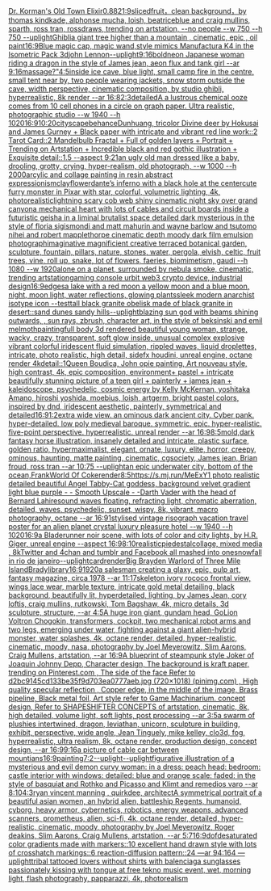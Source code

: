 [Dr. Korman's Old Town Elixir](https://www.ebank.nz/aiartgenerator?category=Dr.%2520Korman%27s%2520Old%2520Town%2520Elixir)[0.88](https://www.ebank.nz/aiartgenerator?category=0.88)[21:9](https://www.ebank.nz/aiartgenerator?category=21%3A9)[sliced ​​fruit，clean background，by thomas kindkade, alphonse mucha, loish, beatriceblue and craig mullins, sparth, ross tran, rossdraws, trending on artstation, --no people --w 750 --h 750 --uplight](https://www.ebank.nz/aiartgenerator?category=sliced%2520%E2%80%8B%E2%80%8Bfruit%EF%BC%8Cclean%2520background%EF%BC%8Cby%2520thomas%2520kindkade%2C%2520alphonse%2520mucha%2C%2520loish%2C%2520beatriceblue%2520and%2520craig%2520mullins%2C%2520sparth%2C%2520ross%2520tran%2C%2520rossdraws%2C%2520trending%2520on%2520artstation%2C%2520--no%2520people%2520--w%2520750%2520--h%2520750%2520--uplight)[Ghibli](https://www.ebank.nz/aiartgenerator?category=Ghibli)[a giant tree higher than a mountain , cinematic, epic , oil paint](https://www.ebank.nz/aiartgenerator?category=a%2520giant%2520tree%2520higher%2520than%2520a%2520mountain%2520%2C%2520cinematic%2C%2520epic%2520%2C%2520oil%2520paint)[16:9](https://www.ebank.nz/aiartgenerator?category=16%3A9)[Blue magic cap, magic wand,style mimics Manufactura K4 in the Isometric Pack 3d](https://www.ebank.nz/aiartgenerator?category=Blue%2520magic%2520cap%2C%2520magic%2520wand%2Cstyle%2520mimics%2520Manufactura%2520K4%2520in%2520the%2520Isometric%2520Pack%25203d)[john Lennon](https://www.ebank.nz/aiartgenerator?category=john%2520Lennon)[--uplight](https://www.ebank.nz/aiartgenerator?category=--uplight)[9:16](https://www.ebank.nz/aiartgenerator?category=9%3A16)[bold](https://www.ebank.nz/aiartgenerator?category=bold)[neon Japanese woman riding a dragon in the style of James jean, aeon flux and tank girl --ar 9:16](https://www.ebank.nz/aiartgenerator?category=neon%2520Japanese%2520woman%2520riding%2520a%2520dragon%2520in%2520the%2520style%2520of%2520James%2520jean%2C%2520aeon%2520flux%2520and%2520tank%2520girl%2520--ar%25209%3A16)[massage?"](https://www.ebank.nz/aiartgenerator?category=massage%3F%22)[4:5](https://www.ebank.nz/aiartgenerator?category=4%3A5)[inside ice cave, blue light, small camp fire in the centre, small tent near by, two people wearing jackets, snow storm outside the cave, width perspective, cinematic composition, by studio ghibli, hyperrealistic, 8k render --ar 16:8](https://www.ebank.nz/aiartgenerator?category=inside%2520ice%2520cave%2C%2520blue%2520light%2C%2520small%2520camp%2520fire%2520in%2520the%2520centre%2C%2520small%2520tent%2520near%2520by%2C%2520two%2520people%2520wearing%2520jackets%2C%2520snow%2520storm%2520outside%2520the%2520cave%2C%2520width%2520perspective%2C%2520cinematic%2520composition%2C%2520by%2520studio%2520ghibli%2C%2520hyperrealistic%2C%25208k%2520render%2520--ar%252016%3A8)[2:3](https://www.ebank.nz/aiartgenerator?category=2%3A3)[detailed](https://www.ebank.nz/aiartgenerator?category=detailed)[A a lustrous chemical ooze comes from 10 cell phones in a circle on graph paper. Ultra realistic, photographic studio --w 1940 --h 1020](https://www.ebank.nz/aiartgenerator?category=A%2520a%2520lustrous%2520chemical%2520ooze%2520comes%2520from%252010%2520cell%2520phones%2520in%2520a%2520circle%2520on%2520graph%2520paper.%2520Ultra%2520realistic%2C%2520photographic%2520studio%2520--w%25201940%2520--h%25201020)[16:9](https://www.ebank.nz/aiartgenerator?category=16%3A9)[10:20](https://www.ebank.nz/aiartgenerator?category=10%3A20)[cityscape](https://www.ebank.nz/aiartgenerator?category=cityscape)[behance](https://www.ebank.nz/aiartgenerator?category=behance)[Dunhuang, tricolor Divine deer by Hokusai and James Gurney + Black paper with intricate and vibrant red line work::2 Tarot Card::2 Mandelbulb Fractal + Full of golden layers + Portrait + Trending on Artstation + Incredible black and red gothic illustration + Exquisite detail::1.5 --aspect 9:21](https://www.ebank.nz/aiartgenerator?category=Dunhuang%2C%2520tricolor%2520Divine%2520deer%2520by%2520Hokusai%2520and%2520James%2520Gurney%2520%2B%2520Black%2520paper%2520with%2520intricate%2520and%2520vibrant%2520red%2520line%2520work%3A%3A2%2520Tarot%2520Card%3A%3A2%2520Mandelbulb%2520Fractal%2520%2B%2520Full%2520of%2520golden%2520layers%2520%2B%2520Portrait%2520%2B%2520Trending%2520on%2520Artstation%2520%2B%2520Incredible%2520black%2520and%2520red%2520gothic%2520illustration%2520%2B%2520Exquisite%2520detail%3A%3A1.5%2520--aspect%25209%3A21)[an ugly old man dressed like a baby, drooling, grotty, crying, hyper-realism, old photograph, --w 1000 --h 2000](https://www.ebank.nz/aiartgenerator?category=an%2520ugly%2520old%2520man%2520dressed%2520like%2520a%2520baby%2C%2520drooling%2C%2520grotty%2C%2520crying%2C%2520hyper-realism%2C%2520old%2520photograph%2C%2520--w%25201000%2520--h%25202000)[arcylic and collage painting in resin abstract expressionism](https://www.ebank.nz/aiartgenerator?category=arcylic%2520and%2520collage%2520painting%2520in%2520resin%2520abstract%2520expressionism)[clay](https://www.ebank.nz/aiartgenerator?category=clay)[flower](https://www.ebank.nz/aiartgenerator?category=flower)[dante’s inferno with a black hole at the center](https://www.ebank.nz/aiartgenerator?category=dante%E2%80%99s%2520inferno%2520with%2520a%2520black%2520hole%2520at%2520the%2520center)[cute furry monster in Pixar with star, colorful, volumetric lighting, 4k, photorealistic](https://www.ebank.nz/aiartgenerator?category=cute%2520furry%2520monster%2520in%2520Pixar%2520with%2520star%2C%2520colorful%2C%2520volumetric%2520lighting%2C%25204k%2C%2520photorealistic)[lightning scary cob web shiny cinematic night sky over grand canyon](https://www.ebank.nz/aiartgenerator?category=lightning%2520scary%2520cob%2520web%2520shiny%2520cinematic%2520night%2520sky%2520over%2520grand%2520canyon)[a mechanical heart with lots of cables and circuit boards inside a futuristic geisha in a liminal brutalist space detailed dark mysterious in the style of floria sigismondi and matt mahurin and wayne barlow and tsutomo nihei and robert mapplethorpe cinematic depth moody dark film emulsion photograph](https://www.ebank.nz/aiartgenerator?category=a%2520mechanical%2520heart%2520with%2520lots%2520of%2520cables%2520and%2520circuit%2520boards%2520inside%2520a%2520futuristic%2520geisha%2520in%2520a%2520liminal%2520brutalist%2520space%2520detailed%2520dark%2520mysterious%2520in%2520the%2520style%2520of%2520floria%2520sigismondi%2520and%2520matt%2520mahurin%2520and%2520wayne%2520barlow%2520and%2520tsutomo%2520nihei%2520and%2520robert%2520mapplethorpe%2520cinematic%2520depth%2520moody%2520dark%2520film%2520emulsion%2520photograph)[imaginative magnificient creative terraced botanical garden, sculpture, fountain, pillars, nature, stones, water, pergola, elvish, celtic, fruit trees, vine, roll up, snake, lot of flowers, faeries, biomimetism, gaudi --h 1080 --w 1920](https://www.ebank.nz/aiartgenerator?category=imaginative%2520magnificient%2520creative%2520terraced%2520botanical%2520garden%2C%2520sculpture%2C%2520fountain%2C%2520pillars%2C%2520nature%2C%2520stones%2C%2520water%2C%2520pergola%2C%2520elvish%2C%2520celtic%2C%2520fruit%2520trees%2C%2520vine%2C%2520roll%2520up%2C%2520snake%2C%2520lot%2520of%2520flowers%2C%2520faeries%2C%2520biomimetism%2C%2520gaudi%2520--h%25201080%2520--w%25201920)[alone on a planet, surrounded by nebula smoke, cinematic, trending artstation](https://www.ebank.nz/aiartgenerator?category=alone%2520on%2520a%2520planet%2C%2520surrounded%2520by%2520nebula%2520smoke%2C%2520cinematic%2C%2520trending%2520artstation)[gaming console urbit web3 crypto device, industrial design](https://www.ebank.nz/aiartgenerator?category=gaming%2520console%2520urbit%2520web3%2520crypto%2520device%2C%2520industrial%2520design)[16:9](https://www.ebank.nz/aiartgenerator?category=16%3A9)[edges](https://www.ebank.nz/aiartgenerator?category=edges)[a lake with a red moon a yellow moon and a blue moon, night, moon light, water reflections, glowing plants](https://www.ebank.nz/aiartgenerator?category=a%2520lake%2520with%2520a%2520red%2520moon%2520a%2520yellow%2520moon%2520and%2520a%2520blue%2520moon%2C%2520night%2C%2520moon%2520light%2C%2520water%2520reflections%2C%2520glowing%2520plants)[sleek modern anarchist isotype icon --test](https://www.ebank.nz/aiartgenerator?category=sleek%2520modern%2520anarchist%2520isotype%2520icon%2520--test)[tall black granite obelisk made of black granite in desert::sand dunes sandy hills](https://www.ebank.nz/aiartgenerator?category=tall%2520black%2520granite%2520obelisk%2520made%2520of%2520black%2520granite%2520in%2520desert%3A%3Asand%2520dunes%2520sandy%2520hills)[--uplight](https://www.ebank.nz/aiartgenerator?category=--uplight)[blazing sun god with beams shining outwards, , sun rays, zbrush, character art, in the style of beksinski and emil melmoth](https://www.ebank.nz/aiartgenerator?category=blazing%2520sun%2520god%2520with%2520beams%2520shining%2520outwards%2C%2520%2C%2520sun%2520rays%2C%2520zbrush%2C%2520character%2520art%2C%2520in%2520the%2520style%2520of%2520beksinski%2520and%2520emil%2520melmoth)[painting](https://www.ebank.nz/aiartgenerator?category=painting)[full body 3d rendered beautiful young woman,  strange, wacky, crazy, transparent, soft glow inside, unusual complex explosive vibrant colorful iridescent  fluid simulation, rippled waves, liquid droplettes, intricate, photo realistic, high detail, sidefx houdini, unreal engine, octane render 4k](https://www.ebank.nz/aiartgenerator?category=full%2520body%25203d%2520rendered%2520beautiful%2520young%2520woman%2C%2520%2520strange%2C%2520wacky%2C%2520crazy%2C%2520transparent%2C%2520soft%2520glow%2520inside%2C%2520unusual%2520complex%2520explosive%2520vibrant%2520colorful%2520iridescent%2520%2520fluid%2520simulation%2C%2520rippled%2520waves%2C%2520liquid%2520droplettes%2C%2520intricate%2C%2520photo%2520realistic%2C%2520high%2520detail%2C%2520sidefx%2520houdini%2C%2520unreal%2520engine%2C%2520octane%2520render%25204k)[detail::1](https://www.ebank.nz/aiartgenerator?category=detail%3A%3A1)[Queen Boudica, John opie painting, Art nouveau style, high contrast, 4k, epic composition, environment](https://www.ebank.nz/aiartgenerator?category=Queen%2520Boudica%2C%2520John%2520opie%2520painting%2C%2520Art%2520nouveau%2520style%2C%2520high%2520contrast%2C%25204k%2C%2520epic%2520composition%2C%2520environment)[+ pastel +  intricate beautifully stunning picture of a teen girl + painterly + james jean + kaleidoscope, psychedelic, cosmic energy by Kelly McKernan, yoshitaka Amano, hiroshi yoshida, moebius, loish, artgerm, bright pastel colors, inspired by dnd, iridescent aesthetic, painterly, symmetrical and detailed](https://www.ebank.nz/aiartgenerator?category=%2B%2520pastel%2520%2B%2520%2520intricate%2520beautifully%2520stunning%2520picture%2520of%2520a%2520teen%2520girl%2520%2B%2520painterly%2520%2B%2520james%2520jean%2520%2B%2520kaleidoscope%2C%2520psychedelic%2C%2520cosmic%2520energy%2520by%2520Kelly%2520McKernan%2C%2520yoshitaka%2520Amano%2C%2520hiroshi%2520yoshida%2C%2520moebius%2C%2520loish%2C%2520artgerm%2C%2520bright%2520pastel%2520colors%2C%2520inspired%2520by%2520dnd%2C%2520iridescent%2520aesthetic%2C%2520painterly%2C%2520symmetrical%2520and%2520detailed)[16:9](https://www.ebank.nz/aiartgenerator?category=16%3A9)[1:2](https://www.ebank.nz/aiartgenerator?category=1%3A2)[extra wide view. an ominous dark ancient city. Cyber pank. hyper-detailed. low poly medieval baroque. symmetric. epic. hyper-realistic. five-point perspective. hyperrealistic. unreal render --ar 16:9](https://www.ebank.nz/aiartgenerator?category=extra%2520wide%2520view.%2520an%2520ominous%2520dark%2520ancient%2520city.%2520Cyber%2520pank.%2520hyper-detailed.%2520low%2520poly%2520medieval%2520baroque.%2520symmetric.%2520epic.%2520hyper-realistic.%2520five-point%2520perspective.%2520hyperrealistic.%2520unreal%2520render%2520--ar%252016%3A9)[8:5](https://www.ebank.nz/aiartgenerator?category=8%3A5)[mold,](https://www.ebank.nz/aiartgenerator?category=mold%2C)[dark fantasy horse illustration, insanely detailed and intricate, plastic surface, golden ratio, hypermaximalist, elegant, ornate, luxury, elite, horror, creepy, ominous, haunting, matte painting, cinematic, cgsociety, James jean, Brian froud, ross tran --ar 10:75 --uplight](https://www.ebank.nz/aiartgenerator?category=dark%2520fantasy%2520horse%2520illustration%2C%2520insanely%2520detailed%2520and%2520intricate%2C%2520plastic%2520surface%2C%2520golden%2520ratio%2C%2520hypermaximalist%2C%2520elegant%2C%2520ornate%2C%2520luxury%2C%2520elite%2C%2520horror%2C%2520creepy%2C%2520ominous%2C%2520haunting%2C%2520matte%2520painting%2C%2520cinematic%2C%2520cgsociety%2C%2520James%2520jean%2C%2520Brian%2520froud%2C%2520ross%2520tran%2520--ar%252010%3A75%2520--uplight)[an epic underwater city, bottom of the ocean,](https://www.ebank.nz/aiartgenerator?category=an%2520epic%2520underwater%2520city%2C%2520bottom%2520of%2520the%2520ocean%2C)[Frank](https://www.ebank.nz/aiartgenerator?category=Frank)[World Of Coke](https://www.ebank.nz/aiartgenerator?category=World%2520Of%2520Coke)[render](https://www.ebank.nz/aiartgenerator?category=render)[8:5](https://www.ebank.nz/aiartgenerator?category=8%3A5)[https://s.mj.run/MeExY1  photo realistic detailed beautiful Angel Tabby-Cat goddess, background velvet gradient light blue purple - - Smooth Upscale - -](https://www.ebank.nz/aiartgenerator?category=https%3A//s.mj.run/MeExY1%2520%2520photo%2520realistic%2520detailed%2520beautiful%2520Angel%2520Tabby-Cat%2520goddess%2C%2520background%2520velvet%2520gradient%2520light%2520blue%2520purple%2520-%2520-%2520Smooth%2520Upscale%2520-%2520-)[Darth Vader with the head of Bernard Lahire](https://www.ebank.nz/aiartgenerator?category=Darth%2520Vader%2520with%2520the%2520head%2520of%2520Bernard%2520Lahire)[sound waves floating, refracting light, chromatic aberration, detailed, waves, psychedelic, sunset, wispy, 8k, vibrant, macro photography, octane --ar 16:9](https://www.ebank.nz/aiartgenerator?category=sound%2520waves%2520floating%2C%2520refracting%2520light%2C%2520chromatic%2520aberration%2C%2520detailed%2C%2520waves%2C%2520psychedelic%2C%2520sunset%2C%2520wispy%2C%25208k%2C%2520vibrant%2C%2520macro%2520photography%2C%2520octane%2520--ar%252016%3A9)[1](https://www.ebank.nz/aiartgenerator?category=1)[stylised vintage risograph vacation travel poster for an alien planet crystal luxury pleasure hotel  --w 1940 --h 1020](https://www.ebank.nz/aiartgenerator?category=stylised%2520vintage%2520risograph%2520vacation%2520travel%2520poster%2520for%2520an%2520alien%2520planet%2520crystal%2520luxury%2520pleasure%2520hotel%2520%2520--w%25201940%2520--h%25201020)[16:9](https://www.ebank.nz/aiartgenerator?category=16%3A9)[a Bladerunner noir scene, with lots of color and city lights, by H.R. Giger, unreal engine --aspect 16:9](https://www.ebank.nz/aiartgenerator?category=a%2520Bladerunner%2520noir%2520scene%2C%2520with%2520lots%2520of%2520color%2520and%2520city%2520lights%2C%2520by%2520H.R.%2520Giger%2C%2520unreal%2520engine%2520--aspect%252016%3A9)[8:10](https://www.ebank.nz/aiartgenerator?category=8%3A10)[realistic](https://www.ebank.nz/aiartgenerator?category=realistic)[piedestal](https://www.ebank.nz/aiartgenerator?category=piedestal)[collage, mixed media , 8k](https://www.ebank.nz/aiartgenerator?category=collage%2C%2520mixed%2520media%2520%2C%25208k)[Twitter and 4chan and tumblr and Facebook all mashed into one](https://www.ebank.nz/aiartgenerator?category=Twitter%2520and%25204chan%2520and%2520tumblr%2520and%2520Facebook%2520all%2520mashed%2520into%2520one)[snowfall in rio de janeiro](https://www.ebank.nz/aiartgenerator?category=snowfall%2520in%2520rio%2520de%2520janeiro)[--uplight](https://www.ebank.nz/aiartgenerator?category=--uplight)[card](https://www.ebank.nz/aiartgenerator?category=card)[render](https://www.ebank.nz/aiartgenerator?category=render)[Big Brayden Warlord of Three Mile Island](https://www.ebank.nz/aiartgenerator?category=Big%2520Brayden%2520Warlord%2520of%2520Three%2520Mile%2520Island)[Brady](https://www.ebank.nz/aiartgenerator?category=Brady)[library](https://www.ebank.nz/aiartgenerator?category=library)[16:9](https://www.ebank.nz/aiartgenerator?category=16%3A9)[1920](https://www.ebank.nz/aiartgenerator?category=1920)[a salesman creating a glaxy, epic, pulp art, fantasy magazine, circa 1978 --ar 11:17](https://www.ebank.nz/aiartgenerator?category=a%2520salesman%2520creating%2520a%2520glaxy%2C%2520epic%2C%2520pulp%2520art%2C%2520fantasy%2520magazine%2C%2520circa%25201978%2520--ar%252011%3A17)[skeleton ivory rococo frontal view, wings lace wear, marble texture, intricate gold metal detailing, black background, beautifully lit, hyperdetailed, lighting, by James Jean, cory loftis, craig mullins, rutkowski, Tom Bagshaw, 4k, micro details, 3d sculpture, structure, --ar 4:5](https://www.ebank.nz/aiartgenerator?category=skeleton%2520ivory%2520rococo%2520frontal%2520view%2C%2520wings%2520lace%2520wear%2C%2520marble%2520texture%2C%2520intricate%2520gold%2520metal%2520detailing%2C%2520black%2520background%2C%2520beautifully%2520lit%2C%2520hyperdetailed%2C%2520lighting%2C%2520by%2520James%2520Jean%2C%2520cory%2520loftis%2C%2520craig%2520mullins%2C%2520rutkowski%2C%2520Tom%2520Bagshaw%2C%25204k%2C%2520micro%2520details%2C%25203d%2520sculpture%2C%2520structure%2C%2520--ar%25204%3A5)[A huge iron giant, gundam head, GoLion Voltron Chogokin, transformers, cockpit, two mechanical robot arms and two legs, emerging under water, fighting against a giant alien-hybrid monster, water splashes, 4k, octane render, detailed, hyper-realistic, cinematic, moody, nasa, photography by Joel Meyerowitz, Slim Aarons, Craig Mullens, artstation, --ar 16:9](https://www.ebank.nz/aiartgenerator?category=A%2520huge%2520iron%2520giant%2C%2520gundam%2520head%2C%2520GoLion%2520Voltron%2520Chogokin%2C%2520transformers%2C%2520cockpit%2C%2520two%2520mechanical%2520robot%2520arms%2520and%2520two%2520legs%2C%2520emerging%2520under%2520water%2C%2520fighting%2520against%2520a%2520giant%2520alien-hybrid%2520monster%2C%2520water%2520splashes%2C%25204k%2C%2520octane%2520render%2C%2520detailed%2C%2520hyper-realistic%2C%2520cinematic%2C%2520moody%2C%2520nasa%2C%2520photography%2520by%2520Joel%2520Meyerowitz%2C%2520Slim%2520Aarons%2C%2520Craig%2520Mullens%2C%2520artstation%2C%2520--ar%252016%3A9)[A blueprint of steampunk style Joker of Joaquin Johnny Depp,  Character design, The background is kraft paper,  trending on Pinterest.com  , The side of the face Refer to d2bc9145cd133be35f9d703ea0777aeb.jpg (720×1018) (pinimg.com)  , High quality specular reflection ,  Copper  edge, in the middle of the image, Brass pipeline,  Black metal foil,  Art style refer to Game Machinarium.  concept design, Refer to SHAPESHIFTER CONCEPTS  of artstation, cinematic,  8k, high detailed,  volume light,  soft lights,  post processing    --ar 3:5](https://www.ebank.nz/aiartgenerator?category=A%2520blueprint%2520of%2520steampunk%2520style%2520Joker%2520of%2520Joaquin%2520Johnny%2520Depp%2C%2520%2520Character%2520design%2C%2520The%2520background%2520is%2520kraft%2520paper%2C%2520%2520trending%2520on%2520Pinterest.com%2520%2520%2C%2520The%2520side%2520of%2520the%2520face%2520Refer%2520to%2520d2bc9145cd133be35f9d703ea0777aeb.jpg%2520%28720%C3%971018%29%2520%28pinimg.com%29%2520%2520%2C%2520High%2520quality%2520specular%2520reflection%2520%2C%2520%2520Copper%2520%2520edge%2C%2520in%2520the%2520middle%2520of%2520the%2520image%2C%2520Brass%2520pipeline%2C%2520%2520Black%2520metal%2520foil%2C%2520%2520Art%2520style%2520refer%2520to%2520Game%2520Machinarium.%2520%2520concept%2520design%2C%2520Refer%2520to%2520SHAPESHIFTER%2520CONCEPTS%2520%2520of%2520artstation%2C%2520cinematic%2C%2520%25208k%2C%2520high%2520detailed%2C%2520%2520volume%2520light%2C%2520%2520soft%2520lights%2C%2520%2520post%2520processing%2520%2520%2520%2520--ar%25203%3A5)[a swarm of plushies intertwined, dragon, leviathan, unicorn, sculpture in building, exhibit, perspective, wide angle, Jean Tinguely, mike kelley, clo3d, fog, hyperrealistic, ultra realism, 8k, octane render, production design, concept design, --ar 16:9](https://www.ebank.nz/aiartgenerator?category=a%2520swarm%2520of%2520plushies%2520intertwined%2C%2520dragon%2C%2520leviathan%2C%2520unicorn%2C%2520sculpture%2520in%2520building%2C%2520exhibit%2C%2520perspective%2C%2520wide%2520angle%2C%2520Jean%2520Tinguely%2C%2520mike%2520kelley%2C%2520clo3d%2C%2520fog%2C%2520hyperrealistic%2C%2520ultra%2520realism%2C%25208k%2C%2520octane%2520render%2C%2520production%2520design%2C%2520concept%2520design%2C%2520--ar%252016%3A9)[9:16](https://www.ebank.nz/aiartgenerator?category=9%3A16)[a picture of cable car between mountians](https://www.ebank.nz/aiartgenerator?category=a%2520picture%2520of%2520cable%2520car%2520between%2520mountians)[16:9](https://www.ebank.nz/aiartgenerator?category=16%3A9)[painting](https://www.ebank.nz/aiartgenerator?category=painting)[7:2](https://www.ebank.nz/aiartgenerator?category=7%3A2)[](https://www.ebank.nz/aiartgenerator?category=)[--uplight](https://www.ebank.nz/aiartgenerator?category=--uplight)[--uplight](https://www.ebank.nz/aiartgenerator?category=--uplight)[figurative illustration of a mysterious and evil demon curvy woman: in a dress: peach head: bedroom: castle interior with windows: detailed: blue and orange scale: faded: in the style of basquiat and Rothko and Picasso and Klimt and remedios varo --ar 8:10](https://www.ebank.nz/aiartgenerator?category=figurative%2520illustration%2520of%2520a%2520mysterious%2520and%2520evil%2520demon%2520curvy%2520woman%3A%2520in%2520a%2520dress%3A%2520peach%2520head%3A%2520bedroom%3A%2520castle%2520interior%2520with%2520windows%3A%2520detailed%3A%2520blue%2520and%2520orange%2520scale%3A%2520faded%3A%2520in%2520the%2520style%2520of%2520basquiat%2520and%2520Rothko%2520and%2520Picasso%2520and%2520Klimt%2520and%2520remedios%2520varo%2520--ar%25208%3A10)[4:3](https://www.ebank.nz/aiartgenerator?category=4%3A3)[ryan vincent manning , quirkdee, architect](https://www.ebank.nz/aiartgenerator?category=ryan%2520vincent%2520manning%2520%2C%2520quirkdee%2C%2520architect)[A symmetrical portrait of a beautiful asian women, an hybrid alien, battleship Regents, humanoid, cyborg, heavy armor, cybernetics, robotics, energy weapons, advanced scanners, prometheus, alien, sci-fi, 4k, octane render, detailed, hyper-realistic, cinematic, moody, photography by Joel Meyerowitz, Roger deakins, Slim Aarons, Craig Mullens, artstation, --ar 5:7](https://www.ebank.nz/aiartgenerator?category=A%2520symmetrical%2520portrait%2520of%2520a%2520beautiful%2520asian%2520women%2C%2520an%2520hybrid%2520alien%2C%2520battleship%2520Regents%2C%2520humanoid%2C%2520cyborg%2C%2520heavy%2520armor%2C%2520cybernetics%2C%2520robotics%2C%2520energy%2520weapons%2C%2520advanced%2520scanners%2C%2520prometheus%2C%2520alien%2C%2520sci-fi%2C%25204k%2C%2520octane%2520render%2C%2520detailed%2C%2520hyper-realistic%2C%2520cinematic%2C%2520moody%2C%2520photography%2520by%2520Joel%2520Meyerowitz%2C%2520Roger%2520deakins%2C%2520Slim%2520Aarons%2C%2520Craig%2520Mullens%2C%2520artstation%2C%2520--ar%25205%3A7)[16:9](https://www.ebank.nz/aiartgenerator?category=16%3A9)[dof](https://www.ebank.nz/aiartgenerator?category=dof)[desaturated color gradients made with markers::10 excellent hand drawn style with lots of crosshatch markings::6 reaction-diffusion pattern::24 —ar 94:164 —uplight](https://www.ebank.nz/aiartgenerator?category=desaturated%2520color%2520gradients%2520made%2520with%2520markers%3A%3A10%2520excellent%2520hand%2520drawn%2520style%2520with%2520lots%2520of%2520crosshatch%2520markings%3A%3A6%2520reaction-diffusion%2520pattern%3A%3A24%2520%E2%80%94ar%252094%3A164%2520%E2%80%94uplight)[tribal tattooed lovers without shirts with balenciaga sunglasses passionately kissing with tongue at free tekno music event, wet, morning light, flash photography, papparazzi, 4k, photorealism](https://www.ebank.nz/aiartgenerator?category=tribal%2520tattooed%2520lovers%2520without%2520shirts%2520with%2520balenciaga%2520sunglasses%2520passionately%2520kissing%2520with%2520tongue%2520at%2520free%2520tekno%2520music%2520event%2C%2520wet%2C%2520morning%2520light%2C%2520flash%2520photography%2C%2520papparazzi%2C%25204k%2C%2520photorealism)